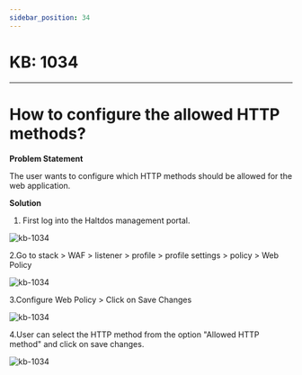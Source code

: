 ```yaml
---
sidebar_position: 34
---
```


# KB: 1034
-----------

# How to configure the allowed HTTP methods?

**Problem Statement**

The user wants to configure which HTTP methods should be allowed for the web application.

**Solution**

1. First log into the Haltdos management portal.

![kb-1034](/tutorials/d2.png)

2.Go to stack > WAF > listener > profile > profile settings > policy > Web Policy 

![kb-1034](/tutorials/web1.png)

3.Configure Web Policy > Click on Save Changes 

![kb-1034](/tutorials/web2.png)

4.User can select the HTTP method from the option "Allowed HTTP method" and click on save changes.

![kb-1034](/tutorials/web3.png)


